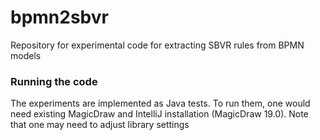 # bpmn2sbvr
Repository for experimental code for extracting SBVR rules from BPMN models

### Running the code

The experiments are implemented as Java tests. To run them, one would need existing MagicDraw and IntelliJ installation (MagicDraw 19.0). 
Note that one may need to adjust library settings   
